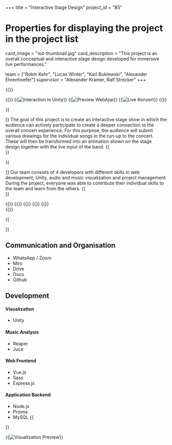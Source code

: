 +++
title = "Interactive Stage Design"
project_id = "B5"

# Properties for displaying the project in the project list
card_image = "isd-thumbnail.jpg"
card_description = "This project is an overall conceptual and interactive stage design developed for immersive live performances." 


team = ["Robin Kehr", "Lucas Winter", "Karl Buklewski", "Alexander Ehrenhoefer"]
supervisor = "Alexander Kramer, Ralf Strecker"
+++

{{<mediathek id="edb417f4c398cd3f7e07090cd5278b24" title="This is our work">}}


{{<gallery>}}
{{<image src="prev1.jpeg" alt="Interaction in Unity" caption="Unity Particle System">}}
{{<image src="prev2.jpg" alt="Preview WebApp" caption="User Drawing in WebApp">}}
{{<image src="concert-square.jpg" alt="Live Konzert" caption="Result at the Live Concert">}}
{{</gallery>}}

{{<section title="Our Goal">}}
The goal of this project is to create an interactive stage show in which the audience can actively participate to create a deeper connection to the overall concert experience. For this purpose, the audience will submit various drawings for the individual songs in the run-up to the concert. These will then be transformed into an animation shown on the stage design together with the live input of the band. 
{{</section>}}


{{<section title="The Team">}}
Our team consists of 4 developers with different skills in web development, Unity, audio and music visualization and project management. During the project, everyone was able to contribute their individual skills to the team and learn from the others.
{{</section >}}

{{<gallery>}}
{{<team-member image="alex.jpg" name="Alex">}}
{{<team-member image="robin.jpg" name="Robin">}}
{{<team-member image="lucas.jpg" name="Lucas">}}
{{<team-member image="karl.jpg" name="Karl">}}	
{{</gallery>}}


{{<section title="Tech Stack">}}
## Communication and Organisation
- WhatsApp / Zoom
- Miro
- Drive
- Docs
- Github
## Development
#### Visualization
- Unity
#### Music Analysis
- Reaper
- Juce
#### Web Frontend
- Vue.js
- Sass
- Express.js
#### Application Backend
- Node.js
- Prisma
- MySQL
{{</section>}}

{{<image src="full-screen-red-mountains.jpg" alt="Visualization Preview">}}